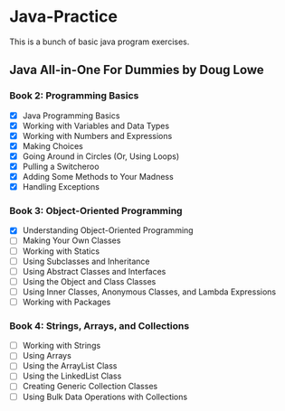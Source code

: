 # Java-Practice

This is a bunch of basic java program exercises.

## Java All-in-One For Dummies by Doug Lowe
### Book 2: Programming Basics

- [x] Java Programming Basics
- [x] Working with Variables and Data Types
- [x] Working with Numbers and Expressions
- [x] Making Choices
- [x] Going Around in Circles (Or, Using Loops)
- [x] Pulling a Switcheroo
- [x] Adding Some Methods to Your Madness
- [x] Handling Exceptions 

### Book 3: Object-Oriented Programming

- [x] Understanding Object-Oriented Programming 
- [ ] Making Your Own Classes
- [ ] Working with Statics
- [ ] Using Subclasses and Inheritance 
- [ ] Using Abstract Classes and Interfaces 
- [ ] Using the Object and Class Classes
- [ ] Using Inner Classes, Anonymous Classes, and Lambda Expressions
- [ ] Working with Packages

### Book 4: Strings, Arrays, and Collections 

- [ ] Working with Strings
- [ ] Using Arrays
- [ ] Using the ArrayList Class
- [ ] Using the LinkedList Class
- [ ] Creating Generic Collection Classes 
- [ ] Using Bulk Data Operations with Collections 
